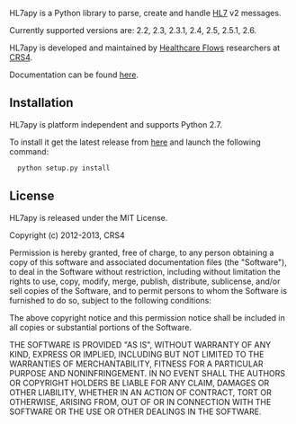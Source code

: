 HL7apy is a Python library to parse, create and handle [HL7](http://www.hl7.org) v2 messages.

Currently supported versions are: 2.2, 2.3, 2.3.1, 2.4, 2.5, 2.5.1, 2.6.

HL7apy is developed and maintained by [Healthcare Flows](http://www.crs4.it/healthcare-flows) researchers at [CRS4](http://www.crs4.it/).

Documentation can be found [here](http://crs4.github.io/hl7apy).

Installation
------------

HL7apy is platform independent and supports Python 2.7.

To install it get the latest release from [here](https://github.com/crs4/hl7apy.git) and launch the following command:

```bash
  python setup.py install
```

License
-------

HL7apy is released under the MIT License.

Copyright (c) 2012-2013, CRS4

Permission is hereby granted, free of charge, to any person obtaining a copy of
this software and associated documentation files (the "Software"), to deal in
the Software without restriction, including without limitation the rights to
use, copy, modify, merge, publish, distribute, sublicense, and/or sell copies of
the Software, and to permit persons to whom the Software is furnished to do so,
subject to the following conditions:

The above copyright notice and this permission notice shall be included in all
copies or substantial portions of the Software.

THE SOFTWARE IS PROVIDED "AS IS", WITHOUT WARRANTY OF ANY KIND, EXPRESS OR
IMPLIED, INCLUDING BUT NOT LIMITED TO THE WARRANTIES OF MERCHANTABILITY, FITNESS
FOR A PARTICULAR PURPOSE AND NONINFRINGEMENT. IN NO EVENT SHALL THE AUTHORS OR
COPYRIGHT HOLDERS BE LIABLE FOR ANY CLAIM, DAMAGES OR OTHER LIABILITY, WHETHER
IN AN ACTION OF CONTRACT, TORT OR OTHERWISE, ARISING FROM, OUT OF OR IN
CONNECTION WITH THE SOFTWARE OR THE USE OR OTHER DEALINGS IN THE SOFTWARE.
